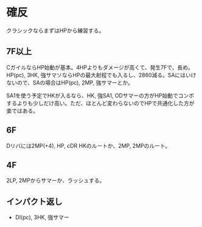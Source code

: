 # 確反

クラシックならまずはHPから練習する。

## 7F以上

CガイルならHP始動が基本。4HPよりもダメージが高くて、発生7Fで、長め。
HP(pc), 3HK, 強サマソならHPの最大射程でも入るし、2860減る。SAにはいけないので、SAの場合はHP(pc), 2MP, 強サマーとか。

SA1を使う予定でHKが入るなら、HK, 強SA1, ODサマーの方がHP始動でコンボするよりも少しだけ高い。ただ、ほとんど変わらないのでHPで共通化した方が楽ではある。

## 6F

Dリバには2MP(+4), HP, cDR HKのルートか、2MP, 2MPのルート。

## 4F

2LP, 2MPからサマーか、ラッシュする。

## インパクト返し

- DI(pc), 3HK, 強サマー
